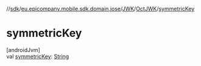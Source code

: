 //[sdk](../../../../index.md)/[eu.epicompany.mobile.sdk.domain.jose](../../index.md)/[JWK](../index.md)/[OctJWK](index.md)/[symmetricKey](symmetric-key.md)

# symmetricKey

[androidJvm]\
val [symmetricKey](symmetric-key.md): [String](https://kotlinlang.org/api/latest/jvm/stdlib/kotlin/-string/index.html)
